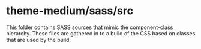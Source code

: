 # theme-medium/sass/src

This folder contains SASS sources that mimic the component-class hierarchy. These files
are gathered in to a build of the CSS based on classes that are used by the build.
